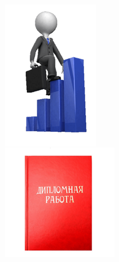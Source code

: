 
<img src = 'https://github.com/AlexandrKuznetsov1/DegreeProject/blob/master/Gifs/568cae_342f7916c0b142d1bb7a7f2658496dec_mv2.gif' width="250"/><img src = 'https://github.com/AlexandrKuznetsov1/DegreeProject/blob/master/Gifs/X2JNe9rxCL4.jpg' width="300"/>
